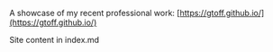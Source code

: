 A showcase of my recent professional work: [https://gtoff.github.io/](https://gtoff.github.io/)

Site content in index.md